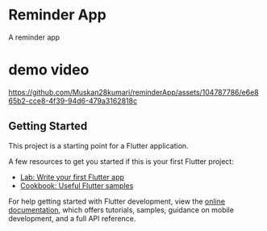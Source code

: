 # Reminder App

A reminder app

# demo video

https://github.com/Muskan28kumari/reminderApp/assets/104787786/e6e865b2-cce8-4f39-94d6-479a3162818c



## Getting Started

This project is a starting point for a Flutter application.

A few resources to get you started if this is your first Flutter project:

- [Lab: Write your first Flutter app](https://docs.flutter.dev/get-started/codelab)
- [Cookbook: Useful Flutter samples](https://docs.flutter.dev/cookbook)

For help getting started with Flutter development, view the
[online documentation](https://docs.flutter.dev/), which offers tutorials,
samples, guidance on mobile development, and a full API reference.
